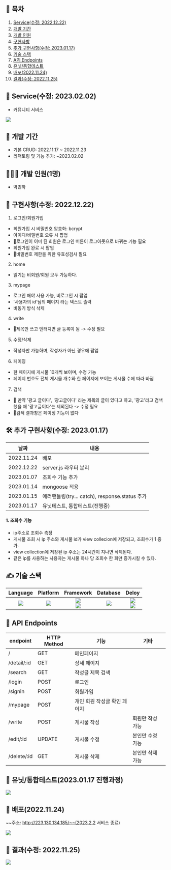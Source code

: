 ## 📎 목차
1. [Service(수정: 2022.12.22)](#-service수정-20230202)
2. [개발 기간](#-개발-기간)
3. [개발 인원](#-개발-인원1명)
4. [구현사항](#-구현사항수정-20221222)
5. [추가 구현사항(수정: 2023.01.17)](#-추가-구현사항수정-20230117)
6. [기술 스택](#-기술-스택)
7. [API Endpoints](#-api-endpoints)
8. [유닛/통합테스트](#-유닛통합테스트20230117-진행과정)
9. [배포(2022.11.24)](#-배포20221124)
10. [결과(수정: 2022.11.25)](#-결과수정-20221125)

## 🚀 Service(수정: 2023.02.02)
- 커뮤니티 서비스

![](https://velog.velcdn.com/images/miracle-21/post/445391f8-6a6b-4f9f-88c4-b303986c48d4/image.png)

## 📆 개발 기간
- 기본 CRUD: 2022.11.17 ~ 2022.11.23
- 리팩토링 및 기능 추가: ~2023.02.02

## 🧑🏻‍💻 개발 인원(1명)
- 박민하

## 📝 구현사항(수정: 2022.12.22)
1. 로그인/회원가입
- 회원가입 시 비밀번호 암호화: bcrypt
- 아이디/비밀번호 오류 시 팝업
- 🚫로그인이 이미 된 회원은 로그인 버튼이 로그아웃으로 바뀌는 기능 필요
- 회원가입 완료 시 팝업
- 🚫비밀번호 제한을 위한 유효성검사 필요

2. home
- 읽기는 비회원/회원 모두 가능하다.

3. mypage
- 로그인 해야 사용 가능, 비로그인 시 팝업
- '사용자의 id'님의 페이지 라는 텍스트 출력
- 비동기 방식 삭제

4. write
- 🚫제목만 쓰고 엔터치면 글 등록이 됨 -> 수정 필요

5. 수정/삭제
- 작성자만 가능하며, 작성자가 아닌 경우에 팝업

6. 페이징
- 한 페이지에 게시물 10개씩 보이며, 수정 가능
- 페이지 번호도 전체 게시물 개수와 한 페이지에 보이는 게시물 수에 따라 바뀜

7. 검색
- 🚫 만약 '광고 글이다', '광고글이다' 라는 제목의 글이 있다고 하고, '광고'라고 검색했을 때 '광고글이다'는 제외된다 -> 수정 필요
- 🚫검색 결과창은 페이징 기능이 없다

## 🛠 추가 구현사항(수정: 2023.01.17)
| 날짜 | 내용 |
-- | --
2022.11.24 | 배포
2022.12.22 | server.js 라우터 분리
2023.01.07 | 조회수 기능 추가
2023.01.14 | mongoose 적용
2023.01.15 | 에러핸들링(try... catch), response.status 추가 
2023.01.17 | 유닛테스트, 통합테스트(진행중)

#### 1. 조회수 기능
- ip주소로 조회수 측정
- 게시물 조회 시 ip 주소와 게시물 id가 view collecion에 저장되고, 조회수가 1 증가.
- view collection에 저장된 ip 주소는 24시간이 지나면 삭제된다.
- 같은 ip를 사용하는 사용자는 게시물 하나 당 조회수 한 회만 증가시킬 수 있다.


## ✍ 기술 스택
Language | Platform | Framework | Database | Deloy
| :----------------------------------------------------------------------------------------------------: | :----------------------------------------------------------------------------------------------------: | :--------------------------------------------------------------------------------------------------: | :----------------------------------------------------------------------------------------------------------: | :----------------------------------------------------------------------------------------------------------: 
<img src="https://img.shields.io/badge/JavaScript-F7DF1E?style=for-the-badge&logo=JavaScript&logoColor=white"> | <img src="https://img.shields.io/badge/Node.js-10.19.0-339933?style=for-the-badge&logo=Node.js&logoColor=white"> | <img src="https://img.shields.io/badge/express-4.18.2-000000?style=for-the-badge&logo=express&logoColor=white"> </br> <img src="https://img.shields.io/badge/Bootstrap-5.2.2-7952B3?style=for-the-badge&logo=Bootstrap&logoColor=white"> | <img src="https://img.shields.io/badge/MongoDB-5.0.14-47A248?style=for-the-badge&logo=MongoDB&logoColor=white"> | <img src="https://img.shields.io/badge/navercloud-03C75A?style=for-the-badge&logo=naver&logoColor=white"> </br> <img src="https://img.shields.io/badge/nginx-1.18.0-009639?style=for-the-badge&logo=nginx&logoColor=white">


## 🎯 API Endpoints
| endpoint | HTTP Method | 기능 | 기타
|----------|-------------| ---  | --
|/ | GET | 메인페이지 | 
|/detail/:id | GET | 상세 페이지
|/search | GET | 작성글 제목 검색 
|/login | POST | 로그인
|/signin | POST | 회원가입
|/mypage | POST | 개인 회원 작성글 확인 페이지
|/write | POST | 게시물 작성 | 회원만 작성 가능
|/edit/:id | UPDATE | 게시물 수정 | 본인만 수정 가능
|/delete/:id | GET | 게시물 삭제 | 본인만 삭제 가능

## 🧪 유닛/통합테스트(2023.01.17 진행과정)
![](https://velog.velcdn.com/images/miracle-21/post/03d30f2f-fd74-4652-ad10-ad8f7291bf18/image.png)


## 🔖 배포(2022.11.24)
~~주소: http://223.130.134.185/~~(2023.2.2 서비스 종료)

![](https://velog.velcdn.com/images/miracle-21/post/81fc918c-a505-4235-8d0e-37bb93d5f3b8/image.png)


## 🔖 결과(수정: 2022.11.25)
![](https://velog.velcdn.com/images/miracle-21/post/f851da54-7ffe-4681-8e2b-6e3f005fd7e8/image.gif)
